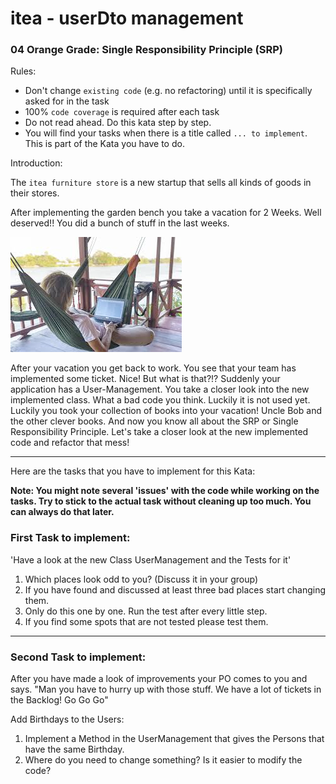 # itea - userDto management
### 04 Orange Grade: Single Responsibility Principle (SRP)

Rules:

* Don't change `existing code` (e.g. no refactoring) until it is specifically asked for in the task
* 100% `code coverage` is required after each task
* Do not read ahead. Do this kata step by step.
* You will find your tasks when there is a title called `... to implement`. This is part of the Kata you have to do.


Introduction:

The `itea furniture store` is a new startup that sells all kinds of goods in their stores. 

After implementing the garden bench you take a vacation for 2 Weeks. 
Well deserved!! You did a bunch of stuff in the last weeks.

<img src="./src/main/resources/img/vacation.png">

After your vacation you get back to work.
You see that your team has implemented some ticket. Nice!
But what is that?!? Suddenly your application has a User-Management.
You take a closer look into the new implemented class. What a bad code you think. Luckily it is not used yet.
Luckily you took your collection of books into your vacation! Uncle Bob and the other clever books.
And now you know all about the SRP or Single Responsibility Principle.
Let's take a closer look at the new implemented code and refactor that mess! 

-----
Here are the tasks that you have to implement for this Kata:

<b> Note: You might note several 'issues' with the code while working on the tasks. Try to stick to the actual task without cleaning up too much. You can always do that later.</b>

### First Task to implement:

'Have a look at the new Class UserManagement and the Tests for it' 
   1. Which places look odd to you? (Discuss it in your group)
   2. If you have found and discussed at least three bad places start changing them.
   3. Only do this one by one. Run the test after every little step.
   4. If you find some spots that are not tested please test them.

---

### Second Task to implement:

After you have made a look of improvements your PO comes to you and says.
"Man you have to hurry up with those stuff. We have a lot of tickets in the Backlog! Go Go Go"

Add Birthdays to the Users:
   1. Implement a Method in the UserManagement that gives the Persons that have the same Birthday.
   2. Where do you need to change something? Is it easier to modify the code?